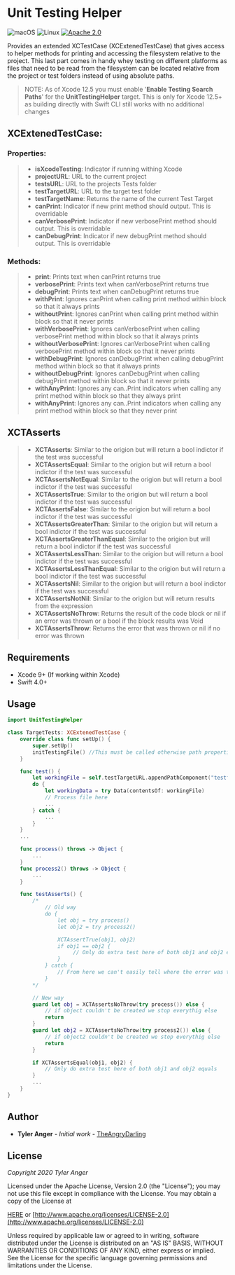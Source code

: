 # Unit Testing Helper

![macOS](https://img.shields.io/badge/os-macOS-green.svg?style=flat)
![Linux](https://img.shields.io/badge/os-linux-green.svg?style=flat)
[![Apache 2.0](https://img.shields.io/badge/License-Apache%202.0-blue.svg?style=flat)](LICENSE.md)

Provides an extended XCTestCase (XCExtenedTestCase) that gives access to helper methods for printing and accessing the filesystem relative to the project.  This last part comes in handy whey testing on different platforms as files that need to be read from the filesystem can be located relative from the project or test folders instead of using absolute paths.

>NOTE: As of Xcode 12.5 you must enable '**Enable Testing Search Paths**' for the **UnitTestingHelper** target.
>This is only for Xcode 12.5+ as building directly with Swift CLI still works with no additional changes

## XCExtenedTestCase:
### Properties:
>*   **isXcodeTesting**: Indicator if running withing Xcode
>*   **projectURL**: URL to the current project
>*   **testsURL**: URL to the projects Tests folder
>*   **testTargetURL**: URL to the target test folder
>*   **testTargetName**: Returns the name of the current Test Target
>*   **canPrint**: Indicator if new print method should output.  This is overridable
>*   **canVerbosePrint**: Indicator if new verbosePrint method should output.  This is overridable
>*   **canDebugPrint**: Indicator if new debugPrint method should output.  This is overridable

### Methods:
>*   **print**: Prints text when canPrint returns true
>*   **verbosePrint**: Prints text when canVerbosePrint returns true
>*   **debugPrint**: Prints text when canDebugPrint returns true
>*   **withPrint**: Ignores canPrint when calling print method within block so that it always prints
>*   **withoutPrint**: Ignores canPrint when calling print method within block so that it never prints
>*   **withVerbosePrint**: Ignores canVerbosePrint when calling verbosePrint method within block so that it always prints
>*   **withoutVerbosePrint**: Ignores canVerbosePrint when calling verbosePrint method within block so that it never prints
>*   **withDebugPrint**: Ignores canDebugPrint when calling debugPrint method within block so that it always prints
>*   **withoutDebugPrint**: Ignores canDebugPrint when calling debugPrint method within block so that it never prints
>*   **withAnyPrint**: Ignores any can..Print indicators when calling any print method within block so that they always print
>*   **withAnyPrint**: Ignores any can..Print indicators when calling any print method within block so that they never print

## XCTAsserts
>*   **XCTAsserts**: Similar to the origion but will return a bool indictor if the test was successful
>*   **XCTAssertsEqual**: Similar to the origion but will return a bool indictor if the test was successful
>*   **XCTAssertsNotEqual**: Similar to the origion but will return a bool indictor if the test was successful
>*   **XCTAssertsTrue**: Similar to the origion but will return a bool indictor if the test was successful
>*   **XCTAssertsFalse**: Similar to the origion but will return a bool indictor if the test was successful
>*   **XCTAssertsGreaterThan**: Similar to the origion but will return a bool indictor if the test was successful
>*   **XCTAssertsGreaterThanEqual**: Similar to the origion but will return a bool indictor if the test was successful
>*   **XCTAssertsLessThan**: Similar to the origion but will return a bool indictor if the test was successful
>*   **XCTAssertsLessThanEqual**: Similar to the origion but will return a bool indictor if the test was successful
>*   **XCTAssertsNil**: Similar to the origion but will return a bool indictor if the test was successful
>*   **XCTAssertsNotNil**: Similar to the origion but will return results from the expression
>*   **XCTAssertsNoThrow**: Returns the result of the code block or nil if an error was thrown or a bool if the block results was Void
>*   **XCTAssertsThrow**: Returns the error that was thrown or nil if no error was thrown

## Requirements

* Xcode 9+ (If working within Xcode)
* Swift 4.0+

## Usage

```swift
import UnitTestingHelper

class TargetTests: XCExtenedTestCase {
    override class func setUp() {
        super.setUp()
        initTestingFile() //This must be called otherwise path properties will not work
    }

    func test() {
        let workingFile = self.testTargetURL.appendPathComponent("testfile.ext")
        do {
            let workingData = try Data(contentsOf: workingFile)
            // Process file here
            ...
        } catch {
            ...
        }
    }
    ...

    func process() throws -> Object {
        ...
    }
    func process2() throws -> Object {
        ...
    }

    func testAsserts() {
        /*
            // Old way
            do {
                let obj = try process()
                let obj2 = try process2()

                XCTAssertTrue(obj1, obj2)
                if obj1 == obj2 {
                     // Only do extra test here of both obj1 and obj2 equals
                }
            } catch {
                // From here we can't easily tell where the error was thrown from
            }
        */

        // New way
        guard let obj = XCTAssertsNoThrow(try process()) else {
            // if object couldn't be created we stop everythig else
            return
        }
        guard let obj2 = XCTAssertsNoThrow(try process2()) else {
            // if object2 couldn't be created we stop everythig else
            return
        }

        if XCTAssertsEqual(obj1, obj2) {
            // Only do extra test here of both obj1 and obj2 equals
        }
        ...
    }
}
```

## Author

* **Tyler Anger** - *Initial work*  - [TheAngryDarling](https://github.com/TheAngryDarling)

## License

*Copyright 2020 Tyler Anger*

Licensed under the Apache License, Version 2.0 (the "License");
you may not use this file except in compliance with the License.
You may obtain a copy of the License at

[HERE](LICENSE.md) or [http://www.apache.org/licenses/LICENSE-2.0](http://www.apache.org/licenses/LICENSE-2.0)

Unless required by applicable law or agreed to in writing, software
distributed under the License is distributed on an "AS IS" BASIS,
WITHOUT WARRANTIES OR CONDITIONS OF ANY KIND, either express or implied.
See the License for the specific language governing permissions and
limitations under the License.

